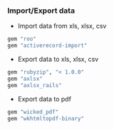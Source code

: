 ### Import/Export data

* Import data from xls, xlsx, csv

```ruby
gem "roo"
gem "activerecord-import"
```

* Export data to xls, xlsx, csv

```ruby
gem "rubyzip", "< 1.0.0"
gem "axlsx" 
gem "axlsx_rails"
```

* Export data to pdf

```ruby
gem "wicked_pdf"
gem "wkhtmltopdf-binary"
```
